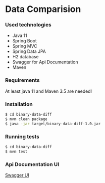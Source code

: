# Data Comparision

### Used technologies
* Java 11
* Spring Boot
* Spring MVC
* Spring Data JPA
* H2 database
* Swagger for Api Documentation
* Maven

### Requirements 

At least java 11 and Maven 3.5 are needed!

### Installation 

```sh
$ cd binary-data-diff
$ mvn clean package
$ java -jar target/binary-data-diff-1.0.jar 
```

### Running tests

```sh
$ cd binary-data-diff
$ mvn test
```

### Api Documentation UI

[Swagger UI](http://localhost:8080/swagger-ui.html#)

